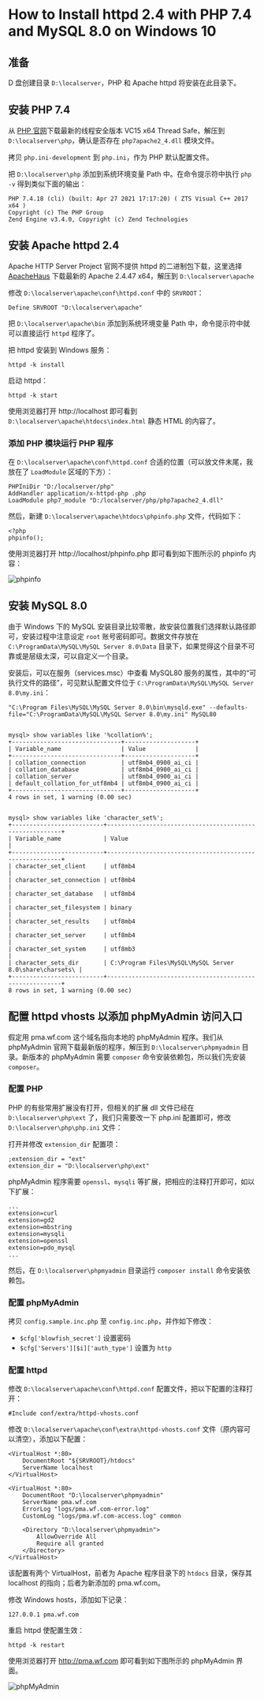 # How to Install httpd 2.4 with PHP 7.4 and MySQL 8.0 on Windows 10

## 准备

D 盘创建目录 `D:\localserver`，PHP 和 Apache httpd 将安装在此目录下。

## 安装 PHP 7.4

从 [PHP 官网](https://windows.php.net/download)下载最新的线程安全版本 VC15 x64 Thread Safe，解压到 `D:\localserver\php`，确认是否存在 `php7apache2_4.dll` 模块文件。

拷贝 `php.ini-development` 到 `php.ini`，作为 PHP 默认配置文件。

把 `D:\localserver\php` 添加到系统环境变量 Path 中。在命令提示符中执行 `php -v` 得到类似下面的输出：

    PHP 7.4.18 (cli) (built: Apr 27 2021 17:17:20) ( ZTS Visual C++ 2017 x64 )
    Copyright (c) The PHP Group
    Zend Engine v3.4.0, Copyright (c) Zend Technologies

## 安装 Apache httpd 2.4

Apache HTTP Server Project 官网不提供 httpd 的二进制包下载，这里选择 [ApacheHaus](https://www.apachehaus.com/cgi-bin/download.plx) 下载最新的 Apache 2.4.47 x64，解压到 `D:\localserver\apache`

修改 `D:\localserver\apache\conf\httpd.conf` 中的 `SRVROOT`：

    Define SRVROOT "D:\localserver\apache"

把 `D:\localserver\apache\bin` 添加到系统环境变量 Path 中，命令提示符中就可以直接运行 `httpd` 程序了。

把 httpd 安装到 Windows 服务：

    httpd -k install

启动 httpd：

    httpd -k start

使用浏览器打开 http://localhost 即可看到 `D:\localserver\apache\htdocs\index.html` 静态 HTML 的内容了。


### 添加 PHP 模块运行 PHP 程序

在 `D:\localserver\apache\conf\httpd.conf` 合适的位置（可以放文件末尾，我放在了 `LoadModule` 区域的下方）：

    PHPIniDir "D:/localserver/php"
    AddHandler application/x-httpd-php .php
    LoadModule php7_module "D:/localserver/php/php7apache2_4.dll"

然后，新建 `D:\localserver\apache\htdocs\phpinfo.php` 文件，代码如下：

    <?php
    phpinfo();

使用浏览器打开 http://localhost/phpinfo.php 即可看到如下图所示的 phpinfo 内容：

![phpinfo](fig/phpinfo.png "phpinfo")

## 安装 MySQL 8.0

由于 Windows 下的 MySQL 安装目录比较零散，故安装位置我们选择默认路径即可，安装过程中注意设定 `root` 账号密码即可。数据文件存放在 `C:\ProgramData\MySQL\MySQL Server 8.0\Data` 目录下，如果觉得这个目录不可靠或是层级太深，可以自定义一个目录。

安装后，可以在服务（services.msc）中查看 MySQL80 服务的属性，其中的“可执行文件的路径”，可见默认配置文件位于 `C:\ProgramData\MySQL\MySQL Server 8.0\my.ini`：

    "C:\Program Files\MySQL\MySQL Server 8.0\bin\mysqld.exe" --defaults-file="C:\ProgramData\MySQL\MySQL Server 8.0\my.ini" MySQL80


    mysql> show variables like '%collation%';
    +-------------------------------+--------------------+
    | Variable_name                 | Value              |
    +-------------------------------+--------------------+
    | collation_connection          | utf8mb4_0900_ai_ci |
    | collation_database            | utf8mb4_0900_ai_ci |
    | collation_server              | utf8mb4_0900_ai_ci |
    | default_collation_for_utf8mb4 | utf8mb4_0900_ai_ci |
    +-------------------------------+--------------------+
    4 rows in set, 1 warning (0.00 sec)


    mysql> show variables like 'character_set%';
    +--------------------------+---------------------------------------------------------+
    | Variable_name            | Value                                                   |
    +--------------------------+---------------------------------------------------------+
    | character_set_client     | utf8mb4                                                 |
    | character_set_connection | utf8mb4                                                 |
    | character_set_database   | utf8mb4                                                 |
    | character_set_filesystem | binary                                                  |
    | character_set_results    | utf8mb4                                                 |
    | character_set_server     | utf8mb4                                                 |
    | character_set_system     | utf8mb3                                                 |
    | character_sets_dir       | C:\Program Files\MySQL\MySQL Server 8.0\share\charsets\ |
    +--------------------------+---------------------------------------------------------+
    8 rows in set, 1 warning (0.00 sec)

## 配置 httpd vhosts 以添加 phpMyAdmin 访问入口

假定用 pma.wf.com 这个域名指向本地的 phpMyAdmin 程序。我们从 phpMyAdmin 官网下载最新版的程序，解压到 `D:\localserver\phpmyadmin` 目录。新版本的 phpMyAdmin 需要 `composer` 命令安装依赖包，所以我们先安装 `composer`。

### 配置 PHP

PHP 的有些常用扩展没有打开，但相关的扩展 dll 文件已经在 `D:\localserver\php\ext` 了，我们只需要改一下 php.ini 配置即可，修改 `D:\localserver\php\php.ini` 文件：

打开并修改 `extension_dir` 配置项：

    ;extension_dir = "ext"
    extension_dir = "D:\localserver\php\ext"

phpMyAdmin 程序需要 `openssl`、`mysqli` 等扩展，把相应的注释打开即可，如以下扩展：

    ...
    extension=curl
    extension=gd2
    extension=mbstring
    extension=mysqli
    extension=openssl
    extension=pdo_mysql
    ...

然后，在 `D:\localserver\phpmyadmin` 目录运行 `composer install` 命令安装依赖包。

### 配置 phpMyAdmin

拷贝 `config.sample.inc.php` 至 `config.inc.php`，并作如下修改：

- `$cfg['blowfish_secret']` 设置密码
- `$cfg['Servers'][$i]['auth_type']` 设置为 `http`

### 配置 httpd

修改 `D:\localserver\apache\conf\httpd.conf` 配置文件，把以下配置的注释打开：

    #Include conf/extra/httpd-vhosts.conf


修改 `D:\localserver\apache\conf\extra\httpd-vhosts.conf` 文件（原内容可以清空），添加以下配置：


    <VirtualHost *:80>
        DocumentRoot "${SRVROOT}/htdocs"
        ServerName localhost
    </VirtualHost>

    <VirtualHost *:80>
        DocumentRoot "D:\localserver\phpmyadmin"
        ServerName pma.wf.com
        ErrorLog "logs/pma.wf.com-error.log"
        CustomLog "logs/pma.wf.com-access.log" common

        <Directory "D:\localserver\phpmyadmin">
            AllowOverride All
            Require all granted
        </Directory>
    </VirtualHost>

该配置有两个 VirtualHost，前者为 Apache 程序目录下的 `htdocs` 目录，保存其 localhost 的指向；后者为新添加的 pma.wf.com。

修改 Windows hosts，添加如下记录：

    127.0.0.1 pma.wf.com

重启 httpd 使配置生效：

    httpd -k restart

使用浏览器打开 http://pma.wf.com 即可看到如下图所示的 phpMyAdmin 界面。

![phpMyAdmin](fig/phpmyadmin.png "phpMyAdmin")
